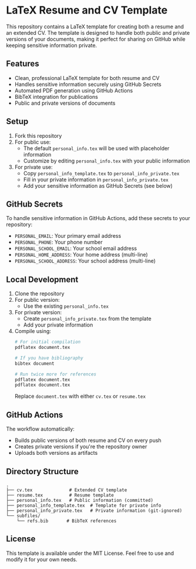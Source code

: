 # LaTeX Resume and CV Template

This repository contains a LaTeX template for creating both a resume and an extended CV. The template is designed to handle both public and private versions of your documents, making it perfect for sharing on GitHub while keeping sensitive information private.

## Features

- Clean, professional LaTeX template for both resume and CV
- Handles sensitive information securely using GitHub Secrets
- Automated PDF generation using GitHub Actions
- BibTeX integration for publications
- Public and private versions of documents

## Setup

1. Fork this repository
2. For public use:
   - The default `personal_info.tex` will be used with placeholder information
   - Customize by editing `personal_info.tex` with your public information
3. For private use:
   - Copy `personal_info_template.tex` to `personal_info_private.tex`
   - Fill in your private information in `personal_info_private.tex`
   - Add your sensitive information as GitHub Secrets (see below)

## GitHub Secrets

To handle sensitive information in GitHub Actions, add these secrets to your repository:
- `PERSONAL_EMAIL`: Your primary email address
- `PERSONAL_PHONE`: Your phone number
- `PERSONAL_SCHOOL_EMAIL`: Your school email address
- `PERSONAL_HOME_ADDRESS`: Your home address (multi-line)
- `PERSONAL_SCHOOL_ADDRESS`: Your school address (multi-line)

## Local Development

1. Clone the repository
2. For public version:
   - Use the existing `personal_info.tex`
3. For private version:
   - Create `personal_info_private.tex` from the template
   - Add your private information
4. Compile using:
   ```bash
   # For initial compilation
   pdflatex document.tex
   
   # If you have bibliography
   bibtex document
   
   # Run twice more for references
   pdflatex document.tex
   pdflatex document.tex
   ```
   Replace `document.tex` with either `cv.tex` or `resume.tex`

## GitHub Actions

The workflow automatically:
- Builds public versions of both resume and CV on every push
- Creates private versions if you're the repository owner
- Uploads both versions as artifacts

## Directory Structure

```
.
├── cv.tex              # Extended CV template
├── resume.tex          # Resume template
├── personal_info.tex   # Public information (committed)
├── personal_info_template.tex  # Template for private info
├── personal_info_private.tex   # Private information (git-ignored)
└── subfiles/
    └── refs.bib       # BibTeX references
```

## License

This template is available under the MIT License. Feel free to use and modify it for your own needs. 